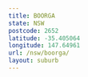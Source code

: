 ```yaml
---
title: BOORGA
state: NSW
postcode: 2652
latitude: -35.405064
longitude: 147.64961
url: /nsw/boorga/
layout: suburb
---
```

